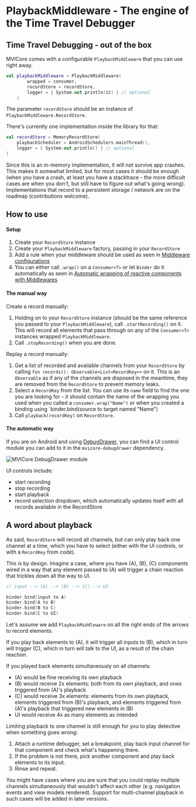 # PlaybackMiddleware - The engine of the Time Travel Debugger

## Time Travel Debugging - out of the box

MVICore comes with a configurable `PlaybackMiddleware` that you can use right away.

```kotlin
val playbackMiddleware = PlaybackMiddleware(
        wrapped = consumer,
        recordStore = recordStore,
        logger = { System.out.println(it) } // optional
    )
```

The parameter `recordStore` should be an instance of `PlaybackMiddleware.RecordStore`.

There's currently one implementation inside the library for that:

```kotlin
val recordStore = MemoryRecordStore(
    playbackScheduler = AndroidSchedulers.mainThread(),
    logger = { System.out.println() } // optional
)
```

Since this is an in-memory implementation, it will not survive app crashes. This makes it somewhat limited, but for most cases it should be enough (when you have a crash, at least you have a stacktrace - the more difficult cases are when you don't, but still have to figure out what's going wrong). Implementations that record to a persistent storage / network are on the roadmap (contributions welcome).

## How to use

#### Setup

1. Create your `RecordStore` instance
2. Create your `PlaybackMiddleware` factory, passing in your `RecordStore`
3. Add a rule when your middleware should be used as seen in [Middleware configurations](configuration.md)
4. You can either call `.wrap()` on a `Consumer<T>` or let `Binder` do it automatically as seen in [Automatic wrapping of reactive components with Middlewares](wrapping.md)

#### The manual way

Create a record manually:

1. Holding on to your `RecordStore` instance (should be the same reference you passed to your `PlaybackMiddleware`), call `.startRecording()` on it. This will record all elements that pass through on any of the `Consumer<T>` instances wrapped `PlaybackMiddleware`.
2. Call `.stopRecording()` when you are done.

Replay a record manually:

1. Get a list of recorded and available channels from your `RecordStore` by calling `fun records(): Observable<List<RecordKey>>` on it. This is an `Observable` as if any of the channels are disposed in the meantime, they are removed from the `RecordStore` to prevent memory leaks.
2. Select a `RecordKey` from the list. You can use its `name` field to find the one you are looking for - it should contain the name of the wrapping you used when you called a `consumer.wrap("Name")` or when you created a binding using `binder.bind(source to target named "Name")
2. Call `playback(recordKey)` on `RecordStore`.

#### The automatic way
If you are on Android and using [DebugDrawer](https://github.com/palaima/DebugDrawer), you can find a UI control module you can add to it in the `mvicore-debugdrawer` dependency.

![MVICore DebugDrawer module](https://i.imgur.com/AXfyo9r.png)

UI controls include:

- start recording
- stop recording
- start playback
- record selection dropdown, which automatically updates itself with all records available in the RecordStore

## A word about playback

As said, `RecordStore` will record all channels, but can only play back one channel at a time, which you have to select (either with the UI controls, or with a `RecordKey` from code).

This is by design. Imagine a case, where you have (A), (B), (C) components wired in a way that any element passed to (A) will trigger a chain reaction that trickles down all the way to UI.

```kotlin
// input --> (A) --> (B) --> (C) --> UI

binder.bind(input to A)
binder.bind(A to B)
binder.bind(B to C)
binder.bind(C to UI)
```

Let's assume we add `PlaybackMiddleware` on all the right ends of the arrows to record elements.

If you play back elements to (A), it will trigger all inputs to (B), which in turn will trigger (C), which in turn will talk to the UI, as a result of the chain reaction.

If you played back elements simultaneously on all channels:

- (A) would be fine receiving its own playback
- (B) would receive 2x elements: both from its own playback, and ones triggered from (A)'s playback
- (C) would receive 3x elements: elements from its own playback, elements triggered from (B)'s playback, and elements triggered from (A)'s playback that triggered new elements in (B)
- UI would receive 4x as many elements as intended

Limiting playback to one channel is still enough for you to play detective when something goes wrong:

1. Attach a runtime debugger, set a breakpoint, play back input channel for that component and check what's happening there.
2. If the problem is not there, pick another component and play back elements to its input.
3. Rinse and repeat.

You might have cases where you are sure that you could replay multiple channels simultaneously that wouldn't affect each other (e.g. navigation events and view models rendered). Support for multi-channel playback in such cases will be added in later versions.
